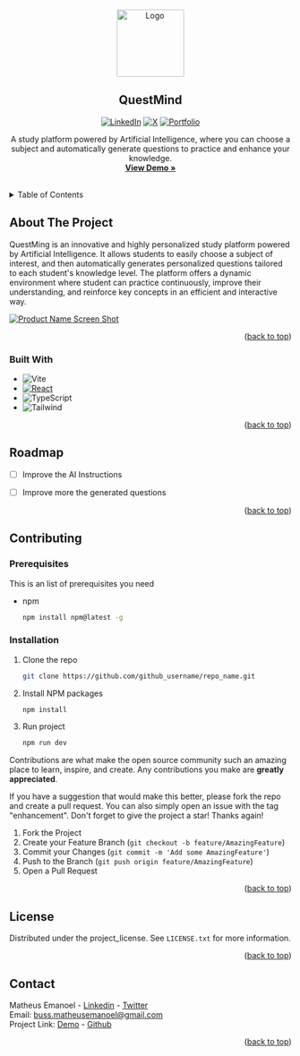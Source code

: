 <a id="readme-top"></a>

<!-- PROJECT LOGO -->
<br />
<div align="center">
  <a href="https://github.com/github_username/repo_name">
    <img src="https://github.com/user-attachments/assets/1d4e6931-7f50-4ef1-9582-37f20dc48957" alt="Logo" width="120" height="120">
  </a>

<h2 align="center">QuestMind</h2>



[![LinkedIn](https://img.shields.io/badge/LinkedIn-0077B5?style=for-the-badge&logo=linkedin&logoColor=white)](https://www.linkedin.com/in/matheusemanoeldev/)
[![X](https://img.shields.io/badge/X-000?style=for-the-badge&logo=x)](https://x.com/OrionTH1)
[![Portfolio](https://img.shields.io/badge/Portfolio-FF5722?style=for-the-badge&logo=todoist&logoColor=white)](https://portfólio.com)

  <p align="center">
    A study platform powered by Artificial Intelligence, where you can choose a subject and automatically generate questions to practice and enhance your knowledge. 
    <br />
    <a href="https://github.com/github_username/repo_name"><strong>View Demo »</strong></a>
    <br />
    <br />
  </p>
</div>



<!-- TABLE OF CONTENTS -->
<details>
  <summary>Table of Contents</summary>
  <ol>
    <li>
      <a href="#about-the-project">About The Project</a>
      <ul>
        <li><a href="#built-with">Built With</a></li>
      </ul>
    </li>
    <li>
      <a href="#contributing">Contributing</a>
      <ul>
        <li><a href="#prerequisites">Prerequisites</a></li>
        <li><a href="#installation">Installation</a></li>
      </ul>
    </li>
    <li><a href="#roadmap">Roadmap</a></li>
    <li><a href="#license">License</a></li>
    <li><a href="#contact">Contact</a></li>
  </ol>
</details>



<!-- ABOUT THE PROJECT -->
## About The Project



QuestMing is an innovative and highly personalized study platform powered by Artificial Intelligence. It allows students to easily choose a subject of interest, and then automatically generates personalized questions tailored to each student's knowledge level. The platform offers a dynamic environment where student can practice continuously, improve their understanding, and reinforce key concepts in an efficient and interactive way.

[![Product Name Screen Shot][product-screenshot]](https://questmind-project.vercel.app/)

<p align="right">(<a href="#readme-top">back to top</a>)</p>



### Built With

* ![Vite](https://img.shields.io/badge/vite-%23646CFF.svg?style=for-the-badge&logo=vite&logoColor=white)
* [![React][React.js]][React-url]
* ![TypeScript](https://img.shields.io/badge/TypeScript-007ACC?style=for-the-badge&logo=typescript&logoColor=white)
* ![Tailwind](https://img.shields.io/badge/tailwindcss-%2338B2AC.svg?style=for-the-badge&logo=tailwind-css&logoColor=white)
<p align="right">(<a href="#readme-top">back to top</a>)</p>

<!-- ROADMAP -->
## Roadmap

- [ ] Improve the AI Instructions
- [ ] Improve more the generated questions 


<p align="right">(<a href="#readme-top">back to top</a>)</p>



<!-- CONTRIBUTING -->
## Contributing

### Prerequisites

This is an list of prerequisites you need
* npm
  ```sh
  npm install npm@latest -g
  ```

### Installation

1. Clone the repo
   ```sh
   git clone https://github.com/github_username/repo_name.git
   ```
2. Install NPM packages
   ```sh
   npm install
   ```
3. Run project
   ```sh
   npm run dev
   ```

Contributions are what make the open source community such an amazing place to learn, inspire, and create. Any contributions you make are **greatly appreciated**.

If you have a suggestion that would make this better, please fork the repo and create a pull request. You can also simply open an issue with the tag "enhancement".
Don't forget to give the project a star! Thanks again!

1. Fork the Project
2. Create your Feature Branch (`git checkout -b feature/AmazingFeature`)
3. Commit your Changes (`git commit -m 'Add some AmazingFeature'`)
4. Push to the Branch (`git push origin feature/AmazingFeature`)
5. Open a Pull Request


<p align="right">(<a href="#readme-top">back to top</a>)</p>


<!-- LICENSE -->
## License

Distributed under the project_license. See `LICENSE.txt` for more information.

<p align="right">(<a href="#readme-top">back to top</a>)</p>



<!-- CONTACT -->
## Contact

Matheus Emanoel - [Linkedin](https://www.linkedin.com/in/matheusemanoeldev/) - [Twitter](https://twitter.com/OrionTH1) <br/>
Email: buss.matheusemanoel@gmail.com<br/>
Project Link: [Demo](https://questmind-project.vercel.app/) - [Github](https://github.com/OrionTH1/study-with-exercices/)

<p align="right">(<a href="#readme-top">back to top</a>)</p>


<!-- MARKDOWN LINKS & IMAGES -->
<!-- https://www.markdownguide.org/basic-syntax/#reference-style-links -->
[stars-shield]: https://img.shields.io/github/stars/github_username/repo_name.svg?style=for-the-badge
[stars-url]: https://github.com/OrionTH1/study-with-exercices/stargazers
[license-shield]: https://img.shields.io/github/license/github_username/repo_name.svg?style=for-the-badge
[license-url]: https://github.com/github_username/repo_name/blob/master/LICENSE.txt
[linkedin-shield]: https://img.shields.io/badge/-LinkedIn-black.svg?style=for-the-badge&logo=linkedin&colorB=555
[linkedin-url]: https://linkedin.com/in/linkedin_username


[product-screenshot]: https://github.com/user-attachments/assets/de477fed-4df5-411a-be38-85200e9711de
[React.js]: https://img.shields.io/badge/React-20232A?style=for-the-badge&logo=react&logoColor=61DAFB
[React-url]: https://reactjs.org/
